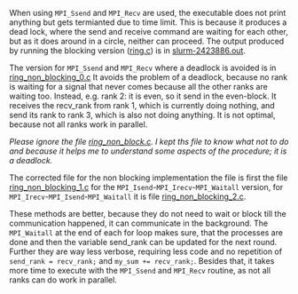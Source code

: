 When using ```MPI_Ssend``` and ```MPI_Recv``` are used, the executable does not print anything but gets termianted
due to time limit. This is because it produces a dead lock, where the send and receive command are waiting for each other, 
but as it does around in a circle, neither can proceed. The output produced by running the
blocking version ([ring.c](ring.c)) is in [slurm-2423886.out](slurm-2423886.out).

The version for ```MPI_Ssend``` and ```MPI_Recv``` where a deadlock is avoided is in [ring_non_blocking_0.c](ring_non_blocking_0.c)
It avoids the problem of a deadlock, because no rank is waiting for a signal that never comes because all the other ranks 
are waiting too. Instead, e.g. rank 2: it is even, so it send in the even-block. It receives the recv_rank from rank 1, which
is currently doing nothing, and send its rank to rank 3, which is also not doing anything. It is not optimal, because
not all ranks work in parallel.

_Please ignore the file [ring_non_block.c](ring_non_block.c). I kept ths file to know what not to do and because it helps
me to understand some aspects of the procedure; it is a deadlock._

The corrected file for the non blocking implementation the file is first the file [ring_non_blocking_1.c](ring_non_blocking_1.c) 
for the ```MPI_Isend```-```MPI_Irecv```-```MPI_Waitall``` version, 
for ```MPI_Irecv```-```MPI_Isend```-```MPI_Waitall``` it is file [ring_non_blocking_2.c](ring_non_blocking_2.c).

These methods are better, because they do not need to wait or block till the communication happened,
it can communicate in the background. The ```MPI_Waitall``` at the end of each for loop makes sure, that the processes are done
and then the variable send_rank can be updated for the next round. Further they are way less verbose, requiring less
code and no repetition of ```send_rank = recv_rank;``` and ```my_sum += recv_rank;```. Besides that, it takes more time 
to execute with the ```MPI_Ssend``` and ```MPI_Recv``` routine, as not all ranks can do work in parallel.
